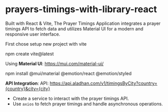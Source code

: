 # prayers-timings-with-library-react
Built with React & Vite, The Prayer Timings Application integrates a prayer timings API to fetch data and utilizes Material UI for a modern and responsive user interface.

First chose setup new project with vite

npm create vite@latest

Using **Material UI**: https://mui.com/material-ui/

npm install @mui/material @emotion/react @emotion/styled


**API Integration**:
 API: https://api.aladhan.com/v1/timingsByCity?country={country}&city={city}
   - Create a service to interact with the prayer timings API.
   - Use `axios` to fetch prayer timings and handle asynchronous operations.


